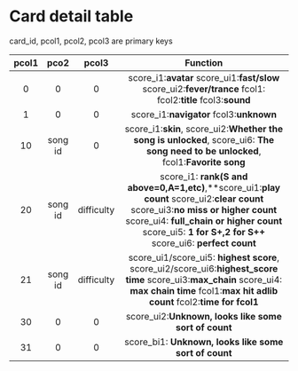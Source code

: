 # Card detail table

card_id, pcol1, pcol2, pcol3 are primary keys

| pcol1 |  pco2   |   pcol3    |                           Function                           |
| :---: | :-----: | :--------: | :----------------------------------------------------------: |
|   0   |    0    |     0      | score_i1:**avatar** score_ui1:**fast/slow** score_ui2:**fever/trance** fcol1: fcol2:**title** fcol3:**sound** |
|   1   |    0    |     0      |           score_i1:**navigator** fcol3:**unknown**           |
|  10   | song id |     0      | score_i1:**skin**, score_ui2:**Whether the song is unlocked**, score_ui6: **The song need to be unlocked**, fcol1:**Favorite song** |
|  20   | song id | difficulty | score_i1: **rank(S and above=0,A=1,etc)**,**score_ui1:**play count** score_ui2:**clear count** score_ui3:**no miss or higher count** score_ui4: **full_chain or higher count** score_ui5: **1 for S+,2 for S++** score_ui6: **perfect count** |
|  21   | song id | difficulty | score_ui1/score_ui5: **highest score**, score_ui2/score_ui6:**highest_score time** score_ui3:**max_chain** score_ui4: **max chain time** fcol1:**max hit adlib count** fcol2:**time for fcol1** |
|  30   |    0    |     0      |     score_ui2:**Unknown, looks like some sort of count**     |
|  31   |    0    |     0      |    score_bi1: **Unknown, looks like some sort of count**     |

